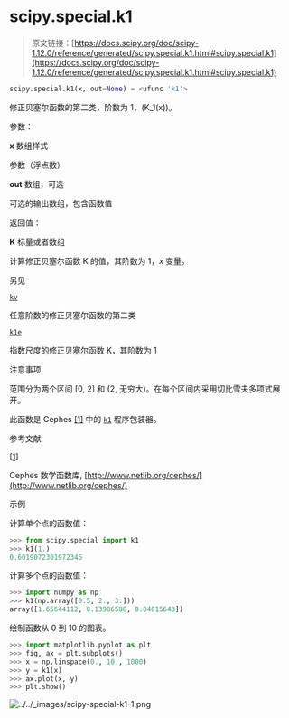 # scipy.special.k1

> 原文链接：[https://docs.scipy.org/doc/scipy-1.12.0/reference/generated/scipy.special.k1.html#scipy.special.k1](https://docs.scipy.org/doc/scipy-1.12.0/reference/generated/scipy.special.k1.html#scipy.special.k1)

```py
scipy.special.k1(x, out=None) = <ufunc 'k1'>
```

修正贝塞尔函数的第二类，阶数为 1，\(K_1(x)\)。

参数：

**x** 数组样式

参数（浮点数）

**out** 数组，可选

可选的输出数组，包含函数值

返回值：

**K** 标量或者数组

计算修正贝塞尔函数 K 的值，其阶数为 1，*x* 变量。

另见

[`kv`](scipy.special.kv.html#scipy.special.kv "scipy.special.kv")

任意阶数的修正贝塞尔函数的第二类

[`k1e`](scipy.special.k1e.html#scipy.special.k1e "scipy.special.k1e")

指数尺度的修正贝塞尔函数 K，其阶数为 1

注意事项

范围分为两个区间 [0, 2] 和 (2, 无穷大)。在每个区间内采用切比雪夫多项式展开。

此函数是 Cephes [[1]](#r52a8e34738f7-1) 中的 [`k1`](#scipy.special.k1 "scipy.special.k1") 程序包装器。

参考文献

[[1](#id1)]

Cephes 数学函数库, [http://www.netlib.org/cephes/](http://www.netlib.org/cephes/)

示例

计算单个点的函数值：

```py
>>> from scipy.special import k1
>>> k1(1.)
0.6019072301972346 
```

计算多个点的函数值：

```py
>>> import numpy as np
>>> k1(np.array([0.5, 2., 3.]))
array([1.65644112, 0.13986588, 0.04015643]) 
```

绘制函数从 0 到 10 的图表。

```py
>>> import matplotlib.pyplot as plt
>>> fig, ax = plt.subplots()
>>> x = np.linspace(0., 10., 1000)
>>> y = k1(x)
>>> ax.plot(x, y)
>>> plt.show() 
```

![../../_images/scipy-special-k1-1.png](../Images/a6c84f7c3e60b13f1d174ee394d78424.png)
